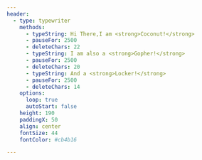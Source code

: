 ```yaml
---
header:
  - type: typewriter
    methods:
      - typeString: Hi There,I am <strong>Coconut!</strong>
      - pauseFor: 2500
      - deleteChars: 22
      - typeString: I am also a <strong>Gopher!</strong>
      - pauseFor: 2500
      - deleteChars: 20
      - typeString: And a <strong>Locker!</strong>
      - pauseFor: 2500
      - deleteChars: 14
    options:
      loop: true
      autoStart: false
    height: 190
    paddingX: 50
    align: center
    fontSize: 44
    fontColor: #cb4b16 

---
```

